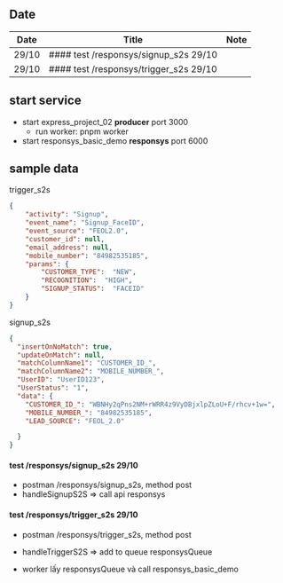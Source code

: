 ## Date

| Date  | Title                                 | Note |
| ----- | ------------------------------------- | ---- |
| 29/10 | #### test /responsys/signup_s2s 29/10 |      |
| 29/10 | #### test /responsys/trigger_s2s 29/10 |      |

## start service

- start express_project_02 **producer** port 3000
  - run worker: pnpm worker
- start responsys_basic_demo **responsys** port 6000

## sample data
trigger_s2s
```json
{
    "activity": "Signup",
    "event_name": "Signup_FaceID",
    "event_source": "FEOL2.0",
    "customer_id": null,
    "email_address": null,
    "mobile_number": "84982535185",
    "params": {
        "CUSTOMER_TYPE":  "NEW",
        "RECOGNITION":  "HIGH",
        "SIGNUP_STATUS":  "FACEID"
    }
}
```

signup_s2s
```json
{
  "insertOnNoMatch": true,
  "updateOnMatch": null,
  "matchColumnName1": "CUSTOMER_ID_",
  "matchColumnName2": "MOBILE_NUMBER_",
  "UserID": "UserID123",
  "UserStatus": "1",
  "data": {
    "CUSTOMER_ID_": "WBNHy2qPns2NM+rWRR4z9VyDBjxlpZLoU+F/rhcv+1w=",
    "MOBILE_NUMBER_": "84982535185",
    "LEAD_SOURCE": "FEOL_2.0"

  }
}
```

#### test /responsys/signup_s2s 29/10

- postman /responsys/signup_s2s, method post
- handleSignupS2S => call api responsys

#### test /responsys/trigger_s2s 29/10

- postman /responsys/trigger_s2s, method post
- handleTriggerS2S => add to queue responsysQueue

- worker lấy responsysQueue và call responsys_basic_demo





